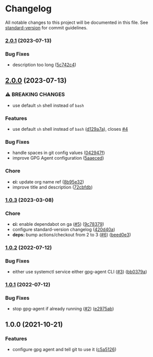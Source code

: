 # Changelog

All notable changes to this project will be documented in this file. See [standard-version](https://github.com/conventional-changelog/standard-version) for commit guidelines.

### [2.0.1](https://github.com/creshpay/action-gpg/compare/v2.0.0...v2.0.1) (2023-07-13)


### Bug Fixes

* description too long ([5c742c4](https://github.com/creshpay/action-gpg/commit/5c742c49868f84a1b78754682e0d5e11a637d94b))

## [2.0.0](https://github.com/creshpay/action-gpg/compare/v1.0.3...v2.0.0) (2023-07-13)


### ⚠ BREAKING CHANGES

* use default `sh` shell instead of `bash`

### Features

* use default `sh` shell instead of `bash` ([d129a7a](https://github.com/creshpay/action-gpg/commit/d129a7aec93c065270b7467aacbec187881f65c7)), closes [#4](https://github.com/creshpay/action-gpg/issues/4)


### Bug Fixes

* handle spaces in git config values ([042947f](https://github.com/creshpay/action-gpg/commit/042947f9954d0e281f2bbe040699ce58a82d5a1c))
* improve GPG Agent configuration ([5aaeced](https://github.com/creshpay/action-gpg/commit/5aaecedfbc021386be9df551b3f5c1ce4a3e2531))


### Chore

* **ci:** update org name ref ([8b95e32](https://github.com/creshpay/action-gpg/commit/8b95e3272beed099dcede76faba0b653c5dad60b))
* improve title and description ([72cbfdb](https://github.com/creshpay/action-gpg/commit/72cbfdb3a7fe30d2776cf690d198ed2e2e1af7be))

### [1.0.3](https://github.com/cresh-io/action-gpg/compare/v1.0.2...v1.0.3) (2023-03-08)


### Chore

* **ci:** enable dependabot on ga ([#5](https://github.com/cresh-io/action-gpg/issues/5)) ([9c78379](https://github.com/cresh-io/action-gpg/commit/9c7837911f02a9351b72eea388bf576317fe23a3))
* configure standard-version changelog ([420d40a](https://github.com/cresh-io/action-gpg/commit/420d40a1b53967f2d97c4f7daadee6a55a95692d))
* **deps:** bump actions/checkout from 2 to 3 ([#6](https://github.com/cresh-io/action-gpg/issues/6)) ([beed0e3](https://github.com/cresh-io/action-gpg/commit/beed0e32752e09899f2585062a03112ea85c149b))

### [1.0.2](https://github.com/cresh-io/action-gpg/compare/v1.0.1...v1.0.2) (2022-07-12)


### Bug Fixes

* either use systemctl service either gpg-agent CLI ([#3](https://github.com/cresh-io/action-gpg/issues/3)) ([bb0379a](https://github.com/cresh-io/action-gpg/commit/bb0379a4ec361d1ec40d6568f193748cf9baf47e))

### [1.0.1](https://github.com/cresh-io/action-gpg/compare/v1.0.0...v1.0.1) (2022-07-12)


### Bug Fixes

* stop gpg-agent if already running ([#2](https://github.com/cresh-io/action-gpg/issues/2)) ([e2975ab](https://github.com/cresh-io/action-gpg/commit/e2975ab263bdb41c3ec5284f38778fec4e873eb1))

## 1.0.0 (2021-10-21)


### Features

* configure gpg agent and tell git to use it ([c5a5126](https://github.com/cresh-io/action-gpg/commit/c5a512635ed895507c1c7f833fda1fad8dab8b42))
